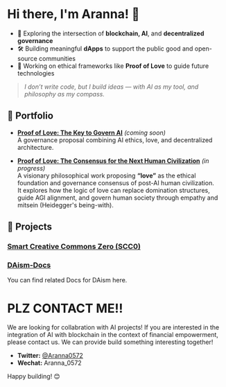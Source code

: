 # Hi there, I'm Aranna! 👋

- 🚀 Exploring the intersection of **blockchain, AI**, and **decentralized governance**  
- 🛠️ Building meaningful **dApps** to support the public good and open-source communities  
- 🧠 Working on ethical frameworks like **Proof of Love** to guide future technologies

> *I don’t write code, but I build ideas — with AI as my tool, and philosophy as my compass.*


## 🌟 Portfolio

- **[Proof of Love: The Key to Govern AI](https://daism.io/zh/smartcommons/actor/0xAranna0572@daism.io)** *(coming soon)*  
  A governance proposal combining AI ethics, love, and decentralized architecture.
  
- **[Proof of Love: The Consensus for the Next Human Civilization](https://daism.io/zh/communities/enki/456f17cea59f48b1a7bcd322592c73a3)** *(in progress)*  
  A visionary philosophical work proposing **“love”** as the ethical foundation and governance consensus of post-AI human civilization.  
  It explores how the logic of love can replace domination structures, guide AGI alignment, and govern human society through empathy and mitsein (Heidegger's being-with).

  

## 🚀 Projects

### [Smart Creative Commons Zero (SCC0)](https://github.com/DAism2019/SCC0)

### [DAism-Docs](https://github.com/Aranna-0572/DAism-Docs)
You can find related Docs for DAism here.


# PLZ CONTACT ME‼️
We are looking for collabration with AI projects!
If you are interested in the integration of AI with blockchain in the context of financial empowerment, please contact us. We can provide build something interesting together!

- **Twitter:** [@Aranna0572](https://twitter.com/Aranna0572)
- **Wechat:** Aranna_0572

Happy building! 😊
